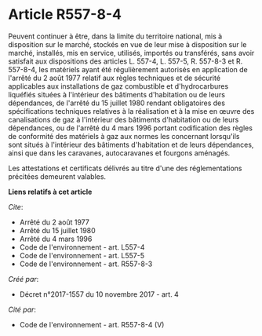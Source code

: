 # Article R557-8-4

Peuvent continuer à être, dans la limite du territoire national, mis à disposition sur le marché, stockés en vue de leur mise
à disposition sur le marché, installés, mis en service, utilisés, importés ou transférés, sans avoir satisfait aux
dispositions des articles L. 557-4, L. 557-5, R. 557-8-3 et R. 557-8-4, les matériels ayant été régulièrement autorisés en
application de l'arrêté du 2 août 1977 relatif aux règles techniques et de sécurité applicables aux installations de gaz
combustible et d'hydrocarbures liquéfiés situées à l'intérieur des bâtiments d'habitation ou de leurs dépendances, de
l'arrêté du 15 juillet 1980 rendant obligatoires des spécifications techniques relatives à la réalisation et à la mise en
œuvre des canalisations de gaz à l'intérieur des bâtiments d'habitation ou de leurs dépendances, ou de l'arrêté du 4 mars
1996 portant codification des règles de conformité des matériels à gaz aux normes les concernant lorsqu'ils sont situés à
l'intérieur des bâtiments d'habitation et de leurs dépendances, ainsi que dans les caravanes, autocaravanes et fourgons
aménagés. 

Les attestations et certificats délivrés au titre d'une des réglementations précitées demeurent valables.

**Liens relatifs à cet article**

_Cite_:

  - Arrêté du 2 août 1977
  - Arrêté du 15 juillet 1980
  - Arrêté du 4 mars 1996
  - Code de l'environnement - art. L557-4
  - Code de l'environnement - art. L557-5
  - Code de l'environnement - art. R557-8-3

_Créé par_:

  - Décret n°2017-1557 du 10 novembre 2017 - art. 4

_Cité par_:

  - Code de l'environnement - art. R557-8-4 (V)
